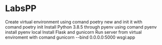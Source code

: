 # LabsPP
Create virtual environment using comand poetry new and init it with comand poetry init 
Install Python 3.8.5 through pyenv using comand pyenv install pyenv local 
Install Flask and gunicorn 
Run server from virtual enviroment with comand gunicorn --bind 0.0.0.0:5000 wsgi:app
